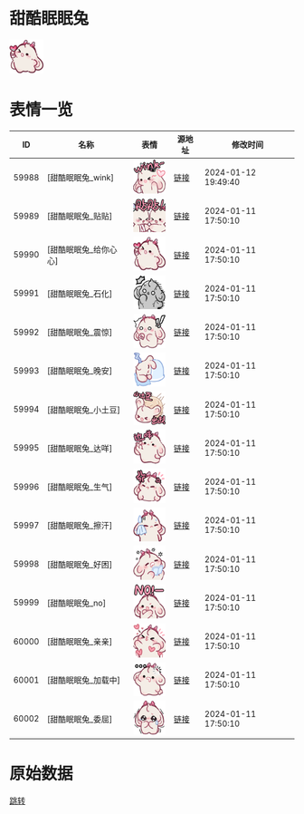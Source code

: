 # 甜酷眠眠兔

<img src="./cover.png" height="60" alt="cover" />

# 表情一览

|ID|名称|表情|源地址|修改时间|
|----|----|----|----|----|
|59988|[甜酷眠眠兔_wink]|<img src="./pic/059988_%5B甜酷眠眠兔_wink%5D.png" height="60" alt="wink"/>|[链接](https://i0.hdslb.com/bfs/garb/ee32115307566369b58bb14e89f481c3b611d93a.png)|2024-01-12 19:49:40|
|59989|[甜酷眠眠兔_贴贴]|<img src="./pic/059989_%5B甜酷眠眠兔_贴贴%5D.png" height="60" alt="贴贴"/>|[链接](https://i0.hdslb.com/bfs/garb/fb9522bad04734b20482e7161ab624aebe1f0535.png)|2024-01-11 17:50:10|
|59990|[甜酷眠眠兔_给你心心]|<img src="./pic/059990_%5B甜酷眠眠兔_给你心心%5D.png" height="60" alt="给你心心"/>|[链接](https://i0.hdslb.com/bfs/garb/9b4fe5f2b4fb6f8f3d4a57ef0d9f695a92c905a6.png)|2024-01-11 17:50:10|
|59991|[甜酷眠眠兔_石化]|<img src="./pic/059991_%5B甜酷眠眠兔_石化%5D.png" height="60" alt="石化"/>|[链接](https://i0.hdslb.com/bfs/garb/f416ab0fb3a8fd179bbe5b6d32897a4f3a712ad0.png)|2024-01-11 17:50:10|
|59992|[甜酷眠眠兔_震惊]|<img src="./pic/059992_%5B甜酷眠眠兔_震惊%5D.png" height="60" alt="震惊"/>|[链接](https://i0.hdslb.com/bfs/garb/a20cacd3a67f1ab3ed2a377bce629f72792a7a7e.png)|2024-01-11 17:50:10|
|59993|[甜酷眠眠兔_晚安]|<img src="./pic/059993_%5B甜酷眠眠兔_晚安%5D.png" height="60" alt="晚安"/>|[链接](https://i0.hdslb.com/bfs/garb/ed4d26597d463bc9ded6e162e1e79da3c0d6c7c4.png)|2024-01-11 17:50:10|
|59994|[甜酷眠眠兔_小土豆]|<img src="./pic/059994_%5B甜酷眠眠兔_小土豆%5D.png" height="60" alt="小土豆"/>|[链接](https://i0.hdslb.com/bfs/garb/d3869d7e28ae57594264f815fa567b65adc27965.png)|2024-01-11 17:50:10|
|59995|[甜酷眠眠兔_达咩]|<img src="./pic/059995_%5B甜酷眠眠兔_达咩%5D.png" height="60" alt="达咩"/>|[链接](https://i0.hdslb.com/bfs/garb/5cec823ceb4b0d8905ed3a67c388cefab95a429c.png)|2024-01-11 17:50:10|
|59996|[甜酷眠眠兔_生气]|<img src="./pic/059996_%5B甜酷眠眠兔_生气%5D.png" height="60" alt="生气"/>|[链接](https://i0.hdslb.com/bfs/garb/7c71ad4bab2e70ffca3564627b4845b21c2eccba.png)|2024-01-11 17:50:10|
|59997|[甜酷眠眠兔_擦汗]|<img src="./pic/059997_%5B甜酷眠眠兔_擦汗%5D.png" height="60" alt="擦汗"/>|[链接](https://i0.hdslb.com/bfs/garb/8b33caf13f974939e452118eea0ef753aeb0c429.png)|2024-01-11 17:50:10|
|59998|[甜酷眠眠兔_好困]|<img src="./pic/059998_%5B甜酷眠眠兔_好困%5D.png" height="60" alt="好困"/>|[链接](https://i0.hdslb.com/bfs/garb/2d9f5570e411dea759a33cf40cd963b7498359d0.png)|2024-01-11 17:50:10|
|59999|[甜酷眠眠兔_no]|<img src="./pic/059999_%5B甜酷眠眠兔_no%5D.png" height="60" alt="no"/>|[链接](https://i0.hdslb.com/bfs/garb/a002e76409d26a14a5bb4551d475265fc241ee73.png)|2024-01-11 17:50:10|
|60000|[甜酷眠眠兔_亲亲]|<img src="./pic/060000_%5B甜酷眠眠兔_亲亲%5D.png" height="60" alt="亲亲"/>|[链接](https://i0.hdslb.com/bfs/garb/f4428d79925cd1cf5fdf794c1544664e31eaa36d.png)|2024-01-11 17:50:10|
|60001|[甜酷眠眠兔_加载中]|<img src="./pic/060001_%5B甜酷眠眠兔_加载中%5D.png" height="60" alt="加载中"/>|[链接](https://i0.hdslb.com/bfs/garb/615e88fd2b4dc5a459496c4c34b01751a565b92d.png)|2024-01-11 17:50:10|
|60002|[甜酷眠眠兔_委屈]|<img src="./pic/060002_%5B甜酷眠眠兔_委屈%5D.png" height="60" alt="委屈"/>|[链接](https://i0.hdslb.com/bfs/garb/817a59a8718dd91088a0804ebe49dbf840b47e4b.png)|2024-01-11 17:50:10|

# 原始数据

[跳转](./raw.json)

